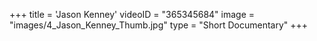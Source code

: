 +++
 title = 'Jason Kenney'
 videoID = "365345684"
 image = "images/4_Jason_Kenney_Thumb.jpg"
 type = "Short Documentary"
+++
